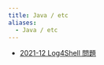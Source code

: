 ```yaml
---
title: Java / etc
aliases:
  - Java / etc
---
```


- [2021-12 Log4Shell 問題](../../../../d/2021/12/29/Log4Shell_問題.md)


